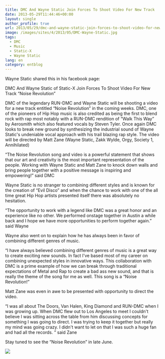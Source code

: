 ```yaml
---
title: DMC And Wayne Static Join Forces To Shoot Video For New Track
date: 2013-05-29T11:44:46+00:00
layout: single
author_profile: true
url: 2013/05/29/dmc-and-wayne-static-join-forces-to-shoot-video-for-new-track/
image: /images/sites/4/2013/05/DMC-Wayne-Static.jpg
tags:
  - DMC
  - Music
  - Static-X
  - Wayne Static
lang: en
category: entblog
---
```

Wayne Static shared this in his facebook page:

DMC And Wayne Static of Static-X Join Forces To Shoot Video For New Track “Noise Revolution”

DMC of the legendary RUN-DMC and Wayne Static will be shooting a video for a new track entitled “Noise Revolution” in the coming weeks. DMC, one of the pioneers of Hip Hop music is also credited as being the first to blend rock with rap most notably with a RUN-DMC rendition of “Walk This Way” by Aerosmith which also featured vocals by Steven Tyler. Once again DMC looks to break new ground by synthesizing the industrial sound of Wayne Static's undeniable vocal approach with his trail blazing rap style. The video will be directed by Matt Zane (Wayne Static, Zakk Wylde, Orgy, Society 1, Annihilated)

“The Noise Revolution song and video is a powerful statement that shows that our art and creativity is the most important representation of the people. Working with Wayne Static and Matt Zane to knock down walls and bring people together with a positive message is inspiring and empowering!” said DMC

Wayne Static is no stranger to combining different styles and is known for the creation of “Evil Disco” and when the chance to work with one of the all time great Hip Hop artists presented itself there was absolutely no hesitation.

“The opportunity to work with a legend like DMC was a great honor and an experience like no other. We performed onstage together in Austin a while back and I hope we have more opportunities to perform together again.” said Wayne

Wayne also went on to explain how he has always been in favor of combining different genres of music.

“I have always believed combining different genres of music is a great way to create exciting new sounds. In fact I've based most of my career on combining unexpected styles in innovative ways. This collaboration with DMC is a prime example of how we can break through traditional expectations of Metal and Rap to create a bad ass new sound, and that is really the theme of the song for me as well. This song is a “Noise Revolution!”

Matt Zane was even in awe to be presented with opportunity to direct the video.

“I was all about The Doors, Van Halen, King Diamond and RUN-DMC when I was growing up. When DMC flew out to Los Angeles to meet I couldn't believe I was sitting across the table from him discussing concepts for something I was going to direct. I was trying to keep it together but really my mind was going crazy. I didn't want to let on that I was such a huge fan and had all the records. ” said Zane

Stay tuned to see the “Noise Revolution” in late June.

![](/images/2013/05/DMC-Wayne-Static.jpg)